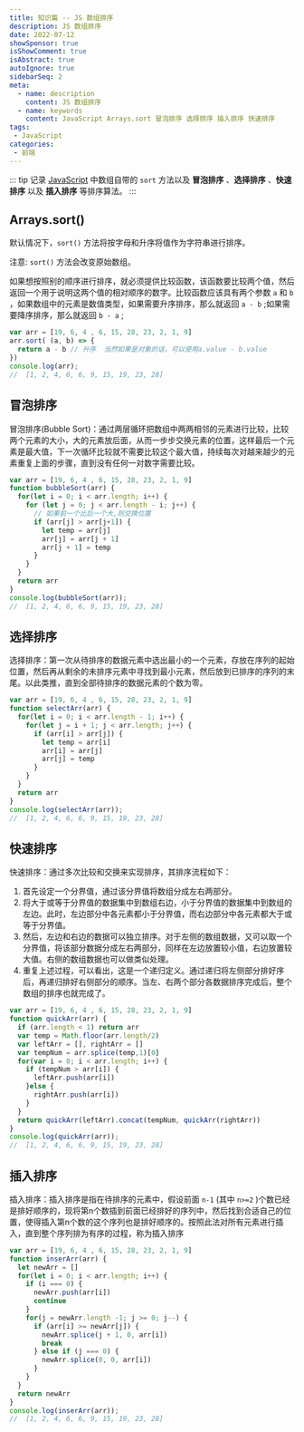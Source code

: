 ```yaml
---
title: 知识篇 -- JS 数组排序
description: JS 数组排序
date: 2022-07-12
showSponsor: true
isShowComment: true
isAbstract: true
autoIgnore: true
sidebarSeq: 2
meta:
  - name: description
    content: JS 数组排序
  - name: keywords
    content: JavaScript Arrays.sort 冒泡排序 选择排序 插入排序 快速排序
tags:
 - JavaScript 
categories:
 - 前端
---
```


::: tip
记录 [JavaScript](https://www.runoob.com/js/js-intro.html) 中数组自带的 `sort` 方法以及 **冒泡排序** 、**选择排序** 、**快速排序** 以及 **插入排序** 等排序算法。
:::

<!-- more -->

## Arrays.sort()

默认情况下，`sort()` 方法将按字母和升序将值作为字符串进行排序。

注意: `sort()` 方法会改变原始数组。

如果想按照别的顺序进行排序，就必须提供比较函数，该函数要比较两个值，然后返回一个用于说明这两个值的相对顺序的数字。比较函数应该具有两个参数 `a` 和 `b` ，如果数组中的元素是数值类型，如果需要升序排序，那么就返回 `a - b` ;如果需要降序排序，那么就返回 `b - a` ;

```js 
var arr = [19, 6, 4 , 6, 15, 28, 23, 2, 1, 9]
arr.sort( (a, b) => {
  return a - b // 升序  当然如果是对象的话，可以使用a.value - b.value
})
console.log(arr);
//  [1, 2, 4, 6, 6, 9, 15, 19, 23, 28]
```

## 冒泡排序

冒泡排序(Bubble Sort)：通过两层循环把数组中两两相邻的元素进行比较，比较两个元素的大小，大的元素放后面，从而一步步交换元素的位置，这样最后一个元素是最大值，下一次循环比较就不需要比较这个最大值，持续每次对越来越少的元素重复上面的步骤，直到没有任何一对数字需要比较。

```js
var arr = [19, 6, 4 , 6, 15, 28, 23, 2, 1, 9]
function bubbleSort(arr) {
  for(let i = 0; i < arr.length; i++) {
    for (let j = 0; j < arr.length - i; j++) {
      // 如果前一个比后一个大,则交换位置
      if (arr[j] > arr[j+1]) {
        let temp = arr[j]
        arr[j] = arr[j + 1]
        arr[j + 1] = temp
      }
    }
  }
  return arr
}
console.log(bubbleSort(arr));
//  [1, 2, 4, 6, 6, 9, 15, 19, 23, 28]
```

## 选择排序

选择排序：第一次从待排序的数据元素中选出最小的一个元素，存放在序列的起始位置，然后再从剩余的未排序元素中寻找到最小元素，然后放到已排序的序列的末尾。以此类推，直到全部待排序的数据元素的个数为零。

```js
var arr = [19, 6, 4 , 6, 15, 28, 23, 2, 1, 9]
function selectArr(arr) {
  for(let i = 0; i < arr.length - 1; i++) {
    for(let j = i + 1; j < arr.length; j++) {
      if (arr[i] > arr[j]) {
        let temp = arr[i]
        arr[i] = arr[j]
        arr[j] = temp
      }
    }
  }
  return arr
}
console.log(selectArr(arr));
//  [1, 2, 4, 6, 6, 9, 15, 19, 23, 28]
```

## 快速排序

快速排序：通过多次比较和交换来实现排序，其排序流程如下：
1. 首先设定一个分界值，通过该分界值将数组分成左右两部分。
2. 将大于或等于分界值的数据集中到数组右边，小于分界值的数据集中到数组的左边。此时，左边部分中各元素都小于分界值，而右边部分中各元素都大于或等于分界值。
3. 然后，左边和右边的数据可以独立排序。对于左侧的数组数据，又可以取一个分界值，将该部分数据分成左右两部分，同样在左边放置较小值，右边放置较大值。右侧的数组数据也可以做类似处理。
4. 重复上述过程，可以看出，这是一个递归定义。通过递归将左侧部分排好序后，再递归排好右侧部分的顺序。当左、右两个部分各数据排序完成后，整个数组的排序也就完成了。

```js
var arr = [19, 6, 4 , 6, 15, 28, 23, 2, 1, 9]
function quickArr(arr) {
  if (arr.length < 1) return arr
  var temp = Math.floor(arr.length/2)
  var leftArr = [], rightArr = []
  var tempNum = arr.splice(temp,1)[0]
  for(var i = 0; i < arr.length; i++) {
    if (tempNum > arr[i]) {
      leftArr.push(arr[i])
    }else {
      rightArr.push(arr[i])
    }
  }
  return quickArr(leftArr).concat(tempNum, quickArr(rightArr))
}
console.log(quickArr(arr));
//  [1, 2, 4, 6, 6, 9, 15, 19, 23, 28]
```

## 插入排序

插入排序：插入排序是指在待排序的元素中，假设前面 `n-1` (其中 `n>=2` )个数已经是排好顺序的，现将第n个数插到前面已经排好的序列中，然后找到合适自己的位置，使得插入第n个数的这个序列也是排好顺序的。按照此法对所有元素进行插入，直到整个序列排为有序的过程，称为插入排序

```js
var arr = [19, 6, 4 , 6, 15, 28, 23, 2, 1, 9]
function inserArr(arr) {
  let newArr = []
  for(let i = 0; i < arr.length; i++) {
    if (i === 0) {
      newArr.push(arr[i])
      continue
    }
    for(j = newArr.length -1; j >= 0; j--) {
      if (arr[i] >= newArr[j]) {
        newArr.splice(j + 1, 0, arr[i])
        break
      } else if (j === 0) {
        newArr.splice(0, 0, arr[i])
      }
    }
  }
  return newArr
}
console.log(inserArr(arr));
//  [1, 2, 4, 6, 6, 9, 15, 19, 23, 28]
```
